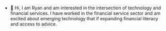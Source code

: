 - 👋 Hi, I am Ryan and am interested in the intersection of technology and financial services. I have worked in the financial service sector and am excited about emerging technology that if expanding financial literacy and access to advice.

<!---
radopencode/radopencode is a ✨ special ✨ repository because its `README.md` (this file) appears on your GitHub profile.
You can click the Preview link to take a look at your changes.
--->
